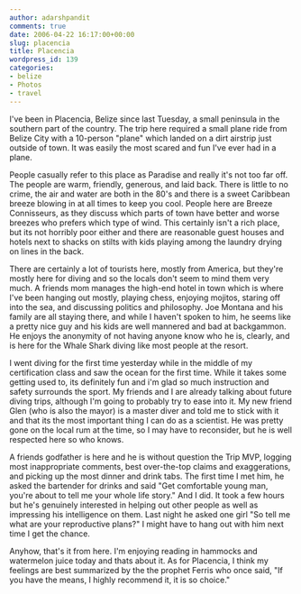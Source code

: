 ```yaml
---
author: adarshpandit
comments: true
date: 2006-04-22 16:17:00+00:00
slug: placencia
title: Placencia
wordpress_id: 139
categories:
- belize
- Photos
- travel
---
```


I've been in Placencia, Belize since last Tuesday, a small peninsula in the southern part of the country. The trip here required a small plane ride from Belize City with a 10-person "plane" which landed on a dirt airstrip just outside of town. It was easily the most scared and fun I've ever had in a plane.   
  
People casually refer to this place as Paradise and really it's not too far off. The people are warm, friendly, generous, and laid back. There is little to no crime, the air and water are both in the 80's and there is a sweet Caribbean breeze blowing in at all times to keep you cool. People here are Breeze Connisseurs, as they discuss which parts of town have better and worse breezes who prefers which type of wind. This certainly isn't a rich place, but its not horribly poor either and there are reasonable guest houses and hotels next to shacks on stilts with kids playing among the laundry drying on lines in the back.   
  
There are certainly a lot of tourists here, mostly from America, but they're mostly here for diving and so the locals don't seem to mind them very much. A friends mom manages the high-end hotel in town which is where I've been hanging out mostly, playing chess, enjoying mojitos, staring off into the sea, and discussing politics and philosophy. Joe Montana and his family are all staying there, and while I haven't spoken to him, he seems like a pretty nice guy and his kids are well mannered and bad at backgammon. He enjoys the anonymity of not having anyone know who he is, clearly, and is here for the Whale Shark diving like most people at the resort.   
  
I went diving for the first time yesterday while in the middle of my certification class and saw the ocean for the first time. While it takes some getting used to, its definitely fun and i'm glad so much instruction and safety surrounds the sport. My friends and I are already talking about future diving trips, although I'm going to probably try to ease into it. My new friend Glen (who is also the mayor) is a master diver and told me to stick with it and that its the most important thing I can do as a scientist. He was pretty gone on the local rum at the time, so I may have to reconsider, but he is well respected here so who knows.   
  
A friends godfather is here and he is without question the Trip MVP, logging most inappropriate comments, best over-the-top claims and exaggerations, and picking up the most dinner and drink tabs. The first time I met him, he asked the bartender for drinks and said "Get comfortable young man, you're about to tell me your whole life story." And I did. It took a few hours but he's genuinely interested in helping out other people as well as impressing his intelligence on them. Last night he asked one girl "So tell me what are your reproductive plans?" I might have to hang out with him next time I get the chance.   
  
Anyhow, that's it from here. I'm enjoying reading in hammocks and watermelon juice today and thats about it. As for Placencia, I think my feelings are best summarized by the the prophet Ferris who once said, "If you have the means, I highly recommend it, it is so choice."
